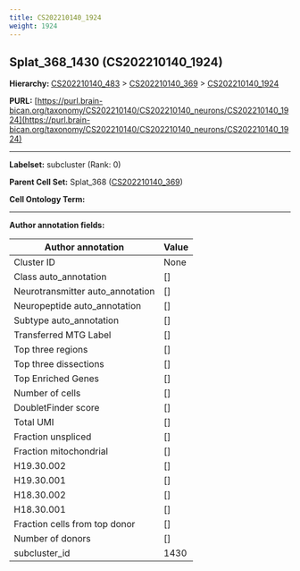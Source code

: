 ```yaml
---
title: CS202210140_1924
weight: 1924
---
```

## Splat_368_1430 (CS202210140_1924)
<b>Hierarchy: </b>
[CS202210140_483](../CS202210140_483) >
[CS202210140_369](../CS202210140_369) >
[CS202210140_1924](../CS202210140_1924)

**PURL:** [https://purl.brain-bican.org/taxonomy/CS202210140/CS202210140_neurons/CS202210140_1924](https://purl.brain-bican.org/taxonomy/CS202210140/CS202210140_neurons/CS202210140_1924)

---


**Labelset:** subcluster (Rank: 0)

**Parent Cell Set:** Splat_368 ([CS202210140_369](../CS202210140_369))



**Cell Ontology Term:** 

[MARKER GENES.]: #


---

[TRANSFERRED ANNOTATIONS.]: #


[AUTHOR ANNOTATION FIELDS.]: #


**Author annotation fields:**

| Author annotation | Value |
|-------------------|-------|
|Cluster ID|None|
|Class auto_annotation|[]|
|Neurotransmitter auto_annotation|[]|
|Neuropeptide auto_annotation|[]|
|Subtype auto_annotation|[]|
|Transferred MTG Label|[]|
|Top three regions|[]|
|Top three dissections|[]|
|Top Enriched Genes|[]|
|Number of cells|[]|
|DoubletFinder score|[]|
|Total UMI|[]|
|Fraction unspliced|[]|
|Fraction mitochondrial|[]|
|H19.30.002|[]|
|H19.30.001|[]|
|H18.30.002|[]|
|H18.30.001|[]|
|Fraction cells from top donor|[]|
|Number of donors|[]|
|subcluster_id|1430|
